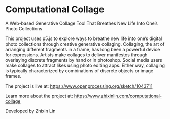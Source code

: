 # Computational Collage
A Web-based Generative Collage Tool That Breathes New Life Into One’s Photo Collections


This project uses p5.js to explore ways to breathe new life into one’s digital photo collections through creative generative collaging. Collaging, the art of arranging different fragments in a frame, has long been a powerful device for expressions. Artists make collages to deliver manifestos through overlaying discrete fragments by hand or in photoshop. Social media users make collages to attract likes using photo editing apps. Either way, collaging is typically characterized by combinations of discrete objects or image frames.


The project is live at: https://www.openprocessing.org/sketch/1043711

Learn more about the project at: https://www.zhixinlin.com/computational-collage

Developed by Zhixin Lin
